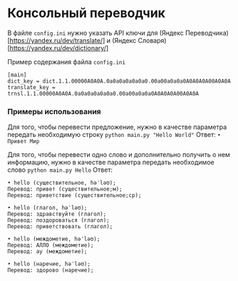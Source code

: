 # Консольный переводчик

В файле `config.ini` нужно указать API ключи для (Яндекс Переводчика)[https://yandex.ru/dev/translate/] и (Яндекс Словаря)[https://yandex.ru/dev/dictionary/]

Пример содержания файла `config.ini`
```
[main]
dict_key = dict.1.1.00000A0A0A.0a0a0a0a0a0a0.00a00a0a0a0A0A0A0A00A0A0A
translate_key = trnsl.1.1.00000A0A0A.0a0a0a0a0a0a0.00a00a0a0a0A0A0A0A00A0A0A
```

### Примеры использования
Для того, чтобы перевести предложение, нужно в качестве параметра передать необходимую строку
```python main.py "Hello World"```
Ответ:
```• Привет Мир```

Для того, чтобы перевести одно слово и дополнительно получить о нем информацию, нужно в качестве параметра передать необходимое слово
```python main.py Hello```
Ответ:
```
• hello (существительное, həˈləʊ);
Перевод: привет (существительное;м);
Перевод: приветствие (существительное;ср);

• hello (глагол, həˈləʊ);
Перевод: здравствуйте (глагол);
Перевод: поздороваться (глагол);
Перевод: приветствовать (глагол);

• hello (междометие, həˈləʊ);
Перевод: АЛЛО (междометие);
Перевод: ау (междометие);

• hello (наречие, həˈləʊ);
Перевод: здорово (наречие);
```
